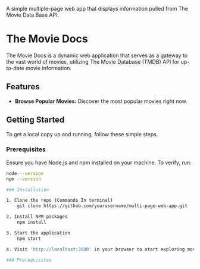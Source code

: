 A simple multiple-page web app that displays information pulled from The Movie Data Base API.

# The Movie Docs

The Movie Docs is a dynamic web application that serves as a gateway to the vast world of movies, utilizing The Movie Database (TMDB) API for up-to-date movie information.

## Features

- **Browse Popular Movies:** Discover the most popular movies right now.

## Getting Started

To get a local copy up and running, follow these simple steps.

### Prerequisites
Ensure you have Node.js and npm installed on your machine. To verify, run:

```bash
node --version
npm --version

### Installation

1. Clone the repo (Commands In terminal)
    git clone https://github.com/yourusername/multi-page-web-app.git

2. Install NPM packages
    npm install

3. Start the application
    npm start

4. Visit 'http://localhost:3000' in your browser to start exploring movies.

### Prerequisites